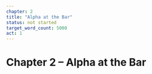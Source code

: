 ```yaml
---
chapter: 2
title: "Alpha at the Bar"
status: not started
target_word_count: 5000
act: 1
---
```


# Chapter 2 – Alpha at the Bar
